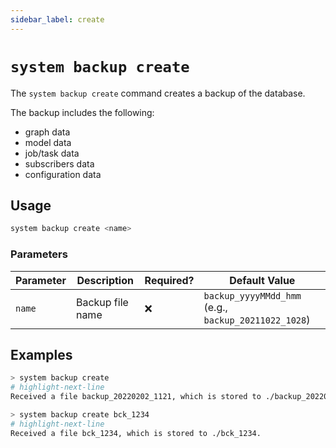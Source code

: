 ```yaml
---
sidebar_label: create
---
```


# `system backup create`

The `system backup create` command creates a backup of the database.

The backup includes the following:

- graph data
- model data
- job/task data
- subscribers data
- configuration data

## Usage

```bash
system backup create <name>
```

### Parameters

| Parameter | Description      | Required? | Default Value                                        |
| --------- | ---------------- | --------- | ---------------------------------------------------- |
| `name`    | Backup file name | ❌        | `backup_yyyyMMdd_hmm` (e.g., `backup_20211022_1028`) |

## Examples

```bash title="Create a backup without an explicit name"
> system backup create
# highlight-next-line
Received a file backup_20220202_1121, which is stored to ./backup_20220202_1121.
```

```bash title="Create a backup with a specific name"
> system backup create bck_1234
# highlight-next-line
Received a file bck_1234, which is stored to ./bck_1234.
```

